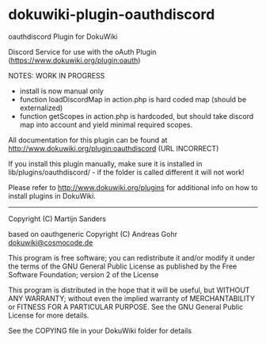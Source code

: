 # dokuwiki-plugin-oauthdiscord

oauthdiscord Plugin for DokuWiki

Discord Service for use with the oAuth Plugin (https://www.dokuwiki.org/plugin:oauth)

NOTES: WORK IN PROGRESS
- install is now manual only
- function loadDiscordMap in action.php is hard coded map (should be externalized)
- function getScopes in action.php is hardcoded, but should take discord map into account and yield minimal required scopes.



All documentation for this plugin can be found at
http://www.dokuwiki.org/plugin:oauthdiscord (URL INCORRECT)

If you install this plugin manually, make sure it is installed in
lib/plugins/oauthdiscord/ - if the folder is called different it
will not work!

Please refer to http://www.dokuwiki.org/plugins for additional info
on how to install plugins in DokuWiki.

----
Copyright (C) Martijn Sanders

based on oauthgeneric Copyright (C) Andreas Gohr <dokuwiki@cosmocode.de>

This program is free software; you can redistribute it and/or modify
it under the terms of the GNU General Public License as published by
the Free Software Foundation; version 2 of the License

This program is distributed in the hope that it will be useful,
but WITHOUT ANY WARRANTY; without even the implied warranty of
MERCHANTABILITY or FITNESS FOR A PARTICULAR PURPOSE.  See the
GNU General Public License for more details.

See the COPYING file in your DokuWiki folder for details
